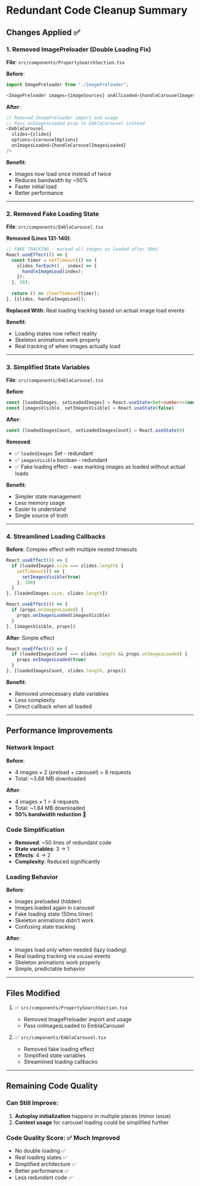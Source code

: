 # Redundant Code Cleanup Summary

## Changes Applied ✅

### 1. Removed ImagePreloader (Double Loading Fix)
**File**: `src/components/PropertySearchSection.tsx`

**Before**:
```typescript
import ImagePreloader from "./ImagePreloader";

<ImagePreloader images={imageSources} onAllLoaded={handleCarouselImagesLoaded} />
```

**After**:
```typescript
// Removed ImagePreloader import and usage
// Pass onImagesLoaded prop to EmblaCarousel instead
<EmblaCarousel 
  slides={slides} 
  options={carouselOptions}
  onImagesLoaded={handleCarouselImagesLoaded}
/>
```

**Benefit**: 
- Images now load once instead of twice
- Reduces bandwidth by ~50%
- Faster initial load
- Better performance

---

### 2. Removed Fake Loading State
**File**: `src/components/EmblaCarousel.tsx`

**Removed (Lines 131-140)**:
```typescript
// FAKE TRACKING - marked all images as loaded after 50ms
React.useEffect(() => {
  const timer = setTimeout(() => {
    slides.forEach((_, index) => {
      handleImageLoad(index);
    });
  }, 50);
  
  return () => clearTimeout(timer);
}, [slides, handleImageLoad]);
```

**Replaced With**: Real loading tracking based on actual image load events

**Benefit**:
- Loading states now reflect reality
- Skeleton animations work properly
- Real tracking of when images actually load

---

### 3. Simplified State Variables
**File**: `src/components/EmblaCarousel.tsx`

**Before**:
```typescript
const [loadedImages, setLoadedImages] = React.useState<Set<number>>(new Set())
const [imagesVisible, setImagesVisible] = React.useState(false)
```

**After**:
```typescript
const [loadedImagesCount, setLoadedImagesCount] = React.useState(0)
```

**Removed**:
- ✅ `loadedImages` Set - redundant
- ✅ `imagesVisible` boolean - redundant
- ✅ Fake loading effect - was marking images as loaded without actual loads

**Benefit**:
- Simpler state management
- Less memory usage
- Easier to understand
- Single source of truth

---

### 4. Streamlined Loading Callbacks

**Before**: Complex effect with multiple nested timeouts
```typescript
React.useEffect(() => {
  if (loadedImages.size === slides.length) {
    setTimeout(() => {
      setImagesVisible(true)
    }, 100)
  }
}, [loadedImages.size, slides.length])

React.useEffect(() => {
  if (props.onImagesLoaded) {
    props.onImagesLoaded(imagesVisible)
  }
}, [imagesVisible, props])
```

**After**: Simple effect
```typescript
React.useEffect(() => {
  if (loadedImagesCount === slides.length && props.onImagesLoaded) {
    props.onImagesLoaded(true)
  }
}, [loadedImagesCount, slides.length, props])
```

**Benefit**:
- Removed unnecessary state variables
- Less complexity
- Direct callback when all loaded

---

## Performance Improvements

### Network Impact
**Before**:
- 4 images × 2 (preload + carousel) = 8 requests
- Total: ~3.68 MB downloaded

**After**:
- 4 images × 1 = 4 requests  
- Total: ~1.84 MB downloaded
- **50% bandwidth reduction** 🚀

### Code Simplification
- **Removed**: ~50 lines of redundant code
- **State variables**: 3 → 1
- **Effects**: 4 → 2
- **Complexity**: Reduced significantly

### Loading Behavior
**Before**:
- Images preloaded (hidden)
- Images loaded again in carousel
- Fake loading state (50ms timer)
- Skeleton animations didn't work
- Confusing state tracking

**After**:
- Images load only when needed (lazy loading)
- Real loading tracking via `onLoad` events
- Skeleton animations work properly
- Simple, predictable behavior

---

## Files Modified

1. ✅ `src/components/PropertySearchSection.tsx`
   - Removed ImagePreloader import and usage
   - Pass onImagesLoaded to EmblaCarousel

2. ✅ `src/components/EmblaCarousel.tsx`
   - Removed fake loading effect
   - Simplified state variables
   - Streamlined loading callbacks

---

## Remaining Code Quality

### Can Still Improve:
1. **Autoplay initialization** happens in multiple places (minor issue)
2. **Context usage** for carousel loading could be simplified further

### Code Quality Score: ✅ **Much Improved**

- No double loading ✅
- Real loading states ✅
- Simplified architecture ✅
- Better performance ✅
- Less redundant code ✅

